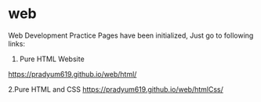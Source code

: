 # web
Web Development Practice
Pages have been initialized, Just go to following links:
1. Pure HTML Website

https://pradyum619.github.io/web/html/

2.Pure HTML and CSS
https://pradyum619.github.io/web/htmlCss/
